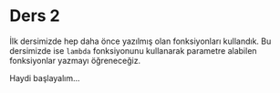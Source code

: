 # Ders 2

İlk dersimizde hep daha önce yazılmış olan fonksiyonları kullandık. Bu dersimizde ise `lambda` fonksiyonunu kullanarak parametre alabilen fonksiyonlar yazmayı öğreneceğiz.

Haydi başlayalım...